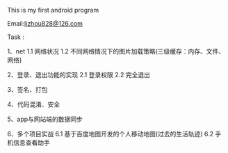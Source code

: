 This is my first android program

Email:lizhou828@126.com



Task :

1、net
    1.1 网络状况
    1.2 不同网络情况下的图片加载策略(三级缓存：内存、文件、网络)

2、登录、退出功能的实现
    2.1 登录权限
    2.2 完全退出

3、签名、打包

4、代码混淆、安全

5、app与网站端的数据同步

6、多个项目实战
    6.1 基于百度地图开发的个人移动地图(过去的生活轨迹)
    6.2 手机信息查看助手

